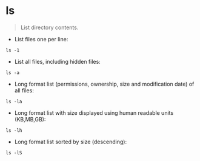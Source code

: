 # ls

> List directory contents.

- List files one per line:

`ls -1`

- List all files, including hidden files:

`ls -a`

- Long format list (permissions, ownership, size and modification date) of all files:

`ls -la`

- Long format list with size displayed using human readable units (KB,MB,GB):

`ls -lh`

- Long format list sorted by size (descending):

`ls -lS`

